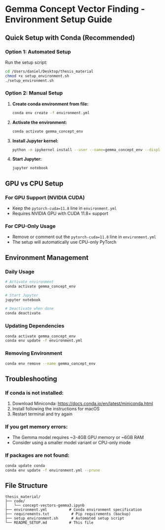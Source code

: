 # Gemma Concept Vector Finding - Environment Setup Guide

## Quick Setup with Conda (Recommended)

### Option 1: Automated Setup

Run the setup script:

```bash
cd /Users/daniel/Desktop/thesis_material
chmod +x setup_environment.sh
./setup_environment.sh
```

### Option 2: Manual Setup

1. **Create conda environment from file:**

   ```bash
   conda env create -f environment.yml
   ```

2. **Activate the environment:**

   ```bash
   conda activate gemma_concept_env
   ```

3. **Install Jupyter kernel:**

   ```bash
   python -m ipykernel install --user --name=gemma_concept_env --display-name="Gemma Concept Vectors"
   ```

4. **Start Jupyter:**
   ```bash
   jupyter notebook
   ```

## GPU vs CPU Setup

### For GPU Support (NVIDIA CUDA)

- Keep the `pytorch-cuda=11.8` line in `environment.yml`
- Requires NVIDIA GPU with CUDA 11.8+ support

### For CPU-Only Usage

- Remove or comment out the `pytorch-cuda=11.8` line in `environment.yml`
- The setup will automatically use CPU-only PyTorch

## Environment Management

### Daily Usage

```bash
# Activate environment
conda activate gemma_concept_env

# Start Jupyter
jupyter notebook

# Deactivate when done
conda deactivate
```

### Updating Dependencies

```bash
conda activate gemma_concept_env
conda env update -f environment.yml
```

### Removing Environment

```bash
conda env remove --name gemma_concept_env
```

## Troubleshooting

### If conda is not installed:

1. Download Miniconda: https://docs.conda.io/en/latest/miniconda.html
2. Install following the instructions for macOS
3. Restart terminal and try again

### If you get memory errors:

- The Gemma model requires ~3-4GB GPU memory or ~6GB RAM
- Consider using a smaller model variant or CPU-only mode

### If packages are not found:

```bash
conda update conda
conda env update -f environment.yml --prune
```

## File Structure

```
thesis_material/
├── code/
│   └── concept-vectors-gemma3.ipynb
├── environment.yml          # Conda environment specification
├── requirements.txt          # Pip requirements (backup)
├── setup_environment.sh      # Automated setup script
└── README_SETUP.md          # This file
```

